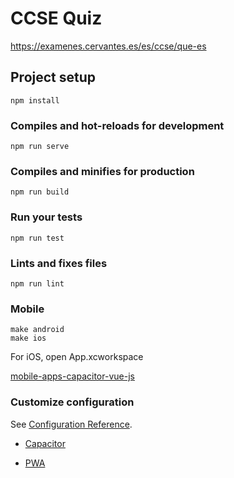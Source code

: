 # CCSE Quiz

https://examenes.cervantes.es/es/ccse/que-es

## Project setup
```
npm install
```

### Compiles and hot-reloads for development
```
npm run serve
```

### Compiles and minifies for production
```
npm run build
```

### Run your tests
```
npm run test
```

### Lints and fixes files
```
npm run lint
```

### Mobile

```
make android
make ios
```

For iOS, open App.xcworkspace

[mobile-apps-capacitor-vue-js](https://www.smashingmagazine.com/2018/07/mobile-apps-capacitor-vue-js)


### Customize configuration

See [Configuration Reference](https://cli.vuejs.org/config).

* [Capacitor](https://capacitor.ionicframework.com/docs/getting-started/)
<!--
https://www.tandemmadrid.com/tandem/wp-content/uploads/pdf/CCSE_2019-preguntas-tarea-1.pdf

https://quizlet.com/154850544/examen-cultural-1-flash-cards/
ttps://quizlet.com/238451713/ccse-2018-flash-cards/
https://opentdb.com/user_edit_question.php?id=7629
-->

* [PWA](https://medium.com/@stephen.trevor.wong/3-steps-to-add-pwa-to-vue-js-3a352a969d58)
